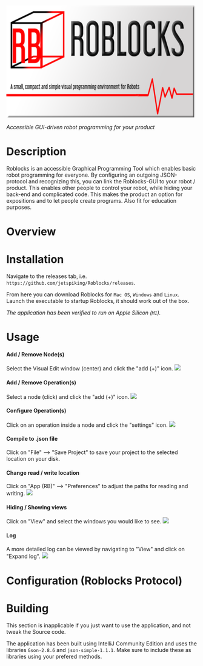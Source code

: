 ![Splashscreen](https://raw.githubusercontent.com/jetspiking/Roblocks/main/Images/Splashscreen.png)

_Accessible GUI-driven robot programming for your product_

# Description
Roblocks is an accessible Graphical Programming Tool which enables basic robot programming for everyone. By configuring an outgoing JSON-protocol and recognizing this, you can link the Roblocks-GUI to your robot / product. This enables other people to control your robot, while hiding your back-end and complicated code. This makes the product an option for expositions and to let people create programs. Also fit for education purposes. 

# Overview

# Installation
Navigate to the releases tab, i.e. 
```https://github.com/jetspiking/Roblocks/releases```. 

From here you can download Roblocks for ```Mac OS```, ```Windows``` and ```Linux```. 
Launch the executable to startup Roblocks, it should work out of the box. 

_The application has been verified to run on Apple Silicon (```M1```)._

# Usage

#### Add / Remove Node(s)
Select the Visual Edit window (center) and click the "add (+)" icon.
![](https://github.com/jetspiking/Roblocks/blob/main/Images/Application.png&s=100)

#### Add / Remove Operation(s)
Select a node (click) and click the "add (+)" icon.
![](https://github.com/jetspiking/Roblocks/blob/main/Images/General.png)

#### Configure Operation(s)
Click on an operation inside a node and click the "settings" icon.
![](https://github.com/jetspiking/Roblocks/blob/main/Images/Attributes.png)

#### Compile to .json file
Click on "File" --> "Save Project" to save your project to the selected location on your disk.  

#### Change read / write location
Click on "App (RB)" --> "Preferences" to adjust the paths for reading and writing. 
![](https://github.com/jetspiking/Roblocks/blob/main/Images/Preferences.png)

#### Hiding / Showing views
Click on "View" and select the windows you would like to see.
![](https://github.com/jetspiking/Roblocks/blob/main/Images/Views.png)

#### Log
A more detailed log can be viewed by navigating to "View" and click on "Expand log".
![](https://github.com/jetspiking/Roblocks/blob/main/Images/Log.png)

# Configuration (Roblocks Protocol)

# Building
This section is inapplicable if you just want to use the application, and not tweak the Source code.  

The application has been built using IntelliJ Community Edition and uses the libraries ```Gson-2.8.6``` and ```json-simple-1.1.1```. Make sure to include these as libraries using your prefered methods. 
